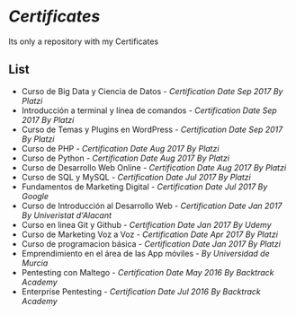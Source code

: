 # _Certificates_
Its only a repository with  my  Certificates

## List

* Curso de Big Data y Ciencia de Datos - _Certification Date Sep 2017 By Platzi_
* Introducción a terminal y línea de comandos - _Certification Date Sep 2017 By Platzi_
* Curso de Temas y Plugins en WordPress - _Certification Date Sep 2017 By Platzi_
* Curso de PHP - _Certification Date Aug 2017 By Platzi_
* Curso de Python - _Certification Date Aug 2017 By Platzi_
* Curso de Desarrollo Web Online - _Certification Date Aug 2017 By Platzi_
* Curso de SQL y MySQL - _Certification Date Jul 2017 By Platzi_
* Fundamentos de Marketing Digital - _Certification Date Jul 2017 By Google_
* Curso de Introducción al Desarrollo Web - _Certification Date Jan 2017 By Univeristat d'Alacant_
* Curso en linea Git y Github - _Certification Date Jan 2017 By Udemy_
* Curso de Marketing Voz a Voz - _Certification Date Apr 2017 By Platzi_
* Curso de programacion básica - _Certification Date Jan 2017 By Platzi_
* Emprendimiento en el área de las App móviles - _By Universidad de Murcia_
* Pentesting con Maltego - _Certification Date May 2016 By Backtrack Academy_
* Enterprise Pentesting - _Certification Date Jul 2016 By Backtrack Academy_

